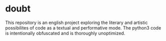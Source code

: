 # doubt
This repository is an english project exploring the literary and artistic possibilites of code as a textual and performative mode. The python3 code is intentionally obfuscated and is thoroughly unoptimized.
